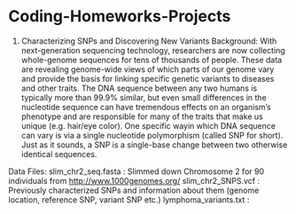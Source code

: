 # Coding-Homeworks-Projects


1) Characterizing SNPs and Discovering New Variants 
Background:
With next-generation sequencing technology, researchers are now collecting whole-genome sequences for tens of thousands of people. These data are revealing genome-wide views of which parts of our genome vary and provide the basis for linking specific genetic variants to diseases and other traits. The DNA sequence between any two humans is typically more than 99.9% similar, but even small differences in the nucleotide sequence can have tremendous effects on an organism’s phenotype and are responsible for many of the traits that make us unique (e.g. hair/eye color). One specific wayin which DNA sequence can vary is via a single nucleotide polymorphism (called SNP for short). Just as it sounds, a SNP is a single-base change between two otherwise identical sequences.


Data Files: 
slim_chr2_seq.fasta : Slimmed down Chromosome 2 for 90 individuals from http://www.1000genomes.org/ 
slim_chr2_SNPS.vcf : Previously characterized SNPs and information about them (genome location, reference SNP, variant SNP etc.) 
lymphoma_variants.txt : 
